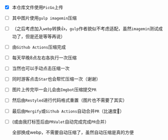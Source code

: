 - [x] 本仓库文件使用`PicGo`上传

- [ ] 其中图片使用`gulp imagemin`压缩

- [ ] （之后考虑加入`webp`转换👍，`gulp`作者貌似不考虑适配，虽然`imagemin`测试成功了，但是还是等等再说）

- [ ] 由`Github Actions`压缩完成

- [ ] 每天早晚8点左右各执行一次压缩

- [ ] 当然也可以手动点击压缩一次

- [ ] 同时游客点击`Star`也会帮忙压缩一次（谢谢）

- [ ] 图片上传完毕一会儿会由`Imgbot`压缩提交`PR`

- [ ] 然后由`Restyled`进行代码格式重置（图片也不需要了其实）

- [ ] 最后由`Mergify`或`Github Actions`自动合并`PR`（比速度🚀）

- [ ] (或由我打标签后由`PRValet`自动完成完成`PR`合并）

  全部换成webp，不需要自动压缩了，虽然自动压缩是真的方便